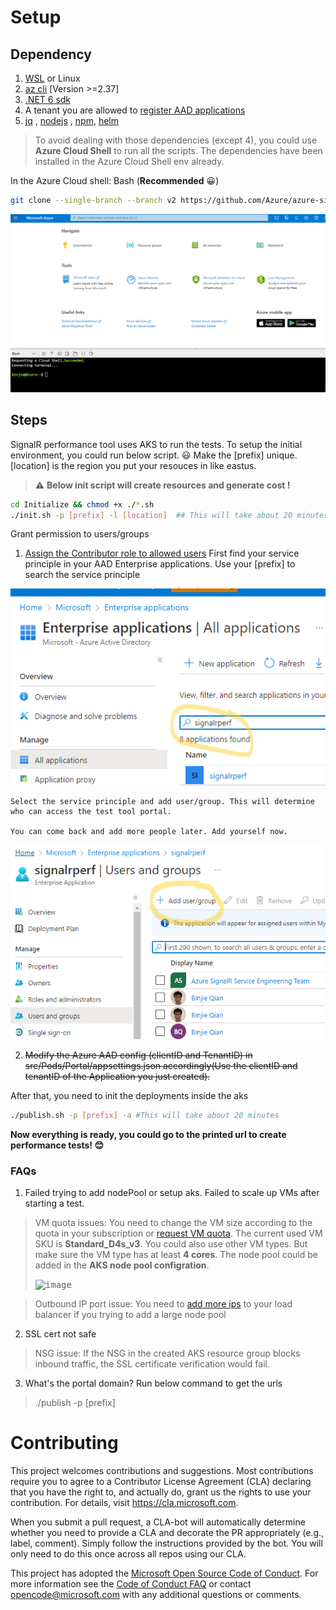 # Setup

## Dependency
1. [WSL](https://docs.microsoft.com/en-us/windows/wsl/install) or Linux 
2. [az cli](https://docs.microsoft.com/en-us/cli/azure/install-azure-cli-linux?pivots=apt) [Version >=2.37]
3. [.NET 6 sdk](https://dotnet.microsoft.com/en-us/download/dotnet/6.0)
4. A tenant you are allowed to [register AAD applications](https://docs.microsoft.com/en-us/azure/active-directory/develop/howto-create-service-principal-portal#permissions-required-for-registering-an-app) 
5. [jq](https://stedolan.github.io/jq/) , [nodejs](https://nodejs.org/en/) , [npm](https://www.npmjs.com/package/npm), [helm](https://helm.sh/docs/intro/install/#from-pkg-freebsd)

>To avoid dealing with those dependencies (except 4), you could use **Azure Cloud Shell** to run all the scripts. The dependencies have been installed in the Azure Cloud Shell env already.

In the Azure Cloud shell: Bash (**Recommended** :grinning:)
```bash
git clone --single-branch --branch v2 https://github.com/Azure/azure-signalr-bench.git
```
<kbd>![Use Azure Cloud Shell to init the resouces](./media/azure-cloudshell.png)</kbd>

## Steps
SignalR performance tool uses AKS to run the tests. To setup the initial environment, you could run below script. :smiley: Make the [prefix] unique. [location] is the region you put your resouces in like eastus.

> :warning: **Below init script will create resources and generate cost !**
```bash
cd Initialize && chmod +x ./*.sh
./init.sh -p [prefix] -l [location]  ## This will take about 20 minutes
```
Grant permission to users/groups

1. [Assign the Contributor role to allowed users](https://docs.microsoft.com/en-us/azure/active-directory/develop/howto-add-app-roles-in-azure-ad-apps#assign-users-and-groups-to-roles)
   First find your service principle in your AAD Enterprise applications. Use your [prefix] to search the service principle
  
  <kbd> ![find-service-principle](./media/find_service_principal.png)</kbd>
   
    Select the service principle and add user/group. This will determine who can access the test tool portal. 
    
    You can come back and add more people later. Add yourself now.
   
  <kbd> ![Grant permission to user or group](./media/add_user_or_group.png) </kbd>
  
2. <s>  Modify the Azure AAD config (clientID and TenantID) in src/Pods/Portal/appsettings.json accordingly(Use the clientID and tenantID of the Application you just created). </s>


After that, you need to init the deployments inside the aks

```bash
./publish.sh -p [prefix] -a #This will take about 20 minutes
```

**Now everything is ready, you could go to the printed url to create performance tests! :blush:**

### FAQs
1. Failed trying to add nodePool or setup aks. Failed to scale up VMs after starting a test. 
> VM quota issues: You need to change the VM size according to the quota in your subscription or [request VM quota](https://docs.microsoft.com/en-us/azure/azure-portal/supportability/per-vm-quota-requests). The current used VM SKU is **Standard_D4s_v3**. You could also use other VM types. But make sure the VM type has at least **4 cores**. The node pool could be added in the **AKS node pool configration**.
> 
><kbd>![image](https://user-images.githubusercontent.com/16233725/173274345-8657b685-42e6-448f-ba1f-3ef2490b39c3.png)</kbd>

> Outbound IP port issue: You need to [add more ips](https://docs.microsoft.com/en-us/azure/aks/load-balancer-standard#scale-the-number-of-managed-outbound-public-ips) to your load balancer if you trying to add a large node pool 

2. SSL cert not safe
> NSG issue: If the NSG in the created AKS resource group blocks inbound traffic, the SSL certificate verification would fail. 

3. What's the portal domain? Run below command to get the urls
>  ./publish -p [prefix] 




# Contributing

This project welcomes contributions and suggestions.  Most contributions require you to agree to a
Contributor License Agreement (CLA) declaring that you have the right to, and actually do, grant us
the rights to use your contribution. For details, visit https://cla.microsoft.com.

When you submit a pull request, a CLA-bot will automatically determine whether you need to provide
a CLA and decorate the PR appropriately (e.g., label, comment). Simply follow the instructions
provided by the bot. You will only need to do this once across all repos using our CLA.

This project has adopted the [Microsoft Open Source Code of Conduct](https://opensource.microsoft.com/codeofconduct/).
For more information see the [Code of Conduct FAQ](https://opensource.microsoft.com/codeofconduct/faq/) or
contact [opencode@microsoft.com](mailto:opencode@microsoft.com) with any additional questions or comments.
